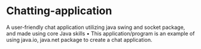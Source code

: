 # Chatting-application
A user-friendly chat application utilizing java swing and socket package, and made using core Java skills • This application/program is an example of using java.io, java.net package to create a chat application. 
